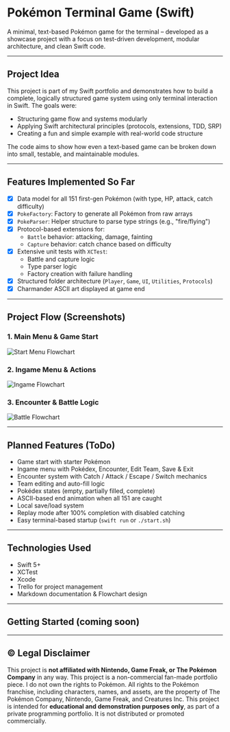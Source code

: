 # Pokémon Terminal Game (Swift)

A minimal, text-based Pokémon game for the terminal – developed as a showcase project with a focus on test-driven development, modular architecture, and clean Swift code.

---

## Project Idea

This project is part of my Swift portfolio and demonstrates how to build a complete, logically structured game system using only terminal interaction in Swift. The goals were:

- Structuring game flow and systems modularly
- Applying Swift architectural principles (protocols, extensions, TDD, SRP)
- Creating a fun and simple example with real-world code structure

The code aims to show how even a text-based game can be broken down into small, testable, and maintainable modules.

---

## Features Implemented So Far

- [x] Data model for all 151 first-gen Pokémon (with type, HP, attack, catch difficulty)
- [x] `PokeFactory`: Factory to generate all Pokémon from raw arrays
- [x] `PokeParser`: Helper structure to parse type strings (e.g., "fire/flying")
- [x] Protocol-based extensions for:
  - `Battle` behavior: attacking, damage, fainting
  - `Capture` behavior: catch chance based on difficulty
- [x] Extensive unit tests with `XCTest`:
  - Battle and capture logic
  - Type parser logic
  - Factory creation with failure handling
- [x] Structured folder architecture (`Player`, `Game`, `UI`, `Utilities`, `Protocols`)
- [x] Charmander ASCII art displayed at game end

---

## Project Flow (Screenshots)

### 1. Main Menu & Game Start
![Start Menu Flowchart](/mnt/data/Screenshot%202025-06-09%20at%2019.08.02.png)

### 2. Ingame Menu & Actions
![Ingame Flowchart](/mnt/data/Screenshot%202025-06-09%20at%2019.08.39.png)

### 3. Encounter & Battle Logic
![Battle Flowchart](/mnt/data/Screenshot%202025-06-09%20at%2019.08.54.png)

---

## Planned Features (ToDo)

- Game start with starter Pokémon
- Ingame menu with Pokédex, Encounter, Edit Team, Save & Exit
- Encounter system with Catch / Attack / Escape / Switch mechanics
- Team editing and auto-fill logic
- Pokédex states (empty, partially filled, complete)
- ASCII-based end animation when all 151 are caught
- Local save/load system
- Replay mode after 100% completion with disabled catching
- Easy terminal-based startup (`swift run` or `./start.sh`)

---

## Technologies Used

- Swift 5+
- XCTest
- Xcode
- Trello for project management
- Markdown documentation & Flowchart design

---

## Getting Started (coming soon)

---

## © Legal Disclaimer

This project is **not affiliated with Nintendo, Game Freak, or The Pokémon Company** in any way. 
This project is a non-commercial fan-made portfolio piece. 
I do not own the rights to Pokémon. 
All rights to the Pokémon franchise, including characters, names, and assets, are the property of The Pokémon Company, Nintendo, Game Freak, and Creatures Inc.
This project is intended for **educational and demonstration purposes only**, as part of a private programming portfolio. It is not distributed or promoted commercially.